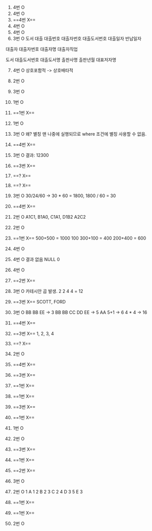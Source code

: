 1. 4번 O
2. 4번 O
3. ==4번 X==
4. 4번 O
5. 4번 O
6. 3번 O
도서 대출
   대출번호
   대출자번호
   대출도서번호
   대출일자
   반납일자

대출자
   대출자번호
   대출자명
   대출자직업

도서
   대출도서번호
   대출도서명
   출판사명
   출판년월
   대표저자명
     
7. 4번 O
   상호포함적 -> 상호배타적
8. 2번 O
9. 3번 O
10. 1번 O
11. ==1번 X==
12. 1번 O
13. 3번 O
    왜? 별칭 맨 나중에 실행되므로 where 조건에 별칭 사용할 수 없음.
14. ==4번 X==
15. 3번 O
	결과: 12300
16. ==3번 X==
17. ==? X==
18. ==? X==
19. 3번 O
    30/24/60 -> 30 * 60 = 1800, 1800 / 60 = 30
 20. ==4번 X==
 21. 2번 O
     A1C1, B1A0, C1A1, D1B2
     A2C2
22. 2번 O
23. ==1번 X== 
    500+500 = 1000
    100
    300+100 = 400
    200+400 = 600
24. 4번 O
25. 4번 O
    결과 없음
    NULL
    0
26. 4번 O
27. ==2번 X==
28. 3번 O
	카테시안 곱 발생. 2 2 4 4 = 12
29. ==3번 X==
    SCOTT, FORD
30. 3번 O
    BB 
    BB 
    EE 
    -> 3
    BB 
    BB
    CC
    DD
    EE
    -> 5
    AA
    5+1
    -> 6
    4 * 4
    -> 16

31. ==4번 X==
32. ==3번 X==
    1, 2, 3, 4
33. ==? X==
34. 2번 O
35. ==4번 X==
36. ==3번 X==
37. ==1번 X==
38. ==1번 X==
39. ==3번 X==
40. ==1번 X==
41. 1번 O
42. 2번 O
43. ==3번 X==
44. ==1번 X==
45. ==2번 X==
46. 3번 O
47. 2번 O
	1 A 1
	2 B 2
	3 C 2
	4 D 3
	5 E 3
48. ==1번 X==
49. ==1번 X==
50. 2번 O